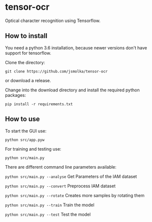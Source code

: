 # tensor-ocr

Optical character recognition using Tensorflow.

## How to install

You need a python 3.6 installation, because newer versions don't have support for tensorflow.

Clone the directory:

```git clone https://github.com/jsmolka/tensor-ocr```

or download a release.

Change into the download directory and install the required python packages:

```pip install -r requirements.txt```

## How to use

To start the GUI use:

```python src/app.pyw```

For training and testing use: 

```python src/main.py```

There are different command line parameters available:

```python src/main.py --analyse``` Get Parameters of the IAM dataset

```python src/main.py --convert``` Preprocess IAM dataset

```python src/main.py --rotate``` Creates more samples by rotating them

```python src/main.py --train``` Train the model

```python src/main.py --test``` Test the model